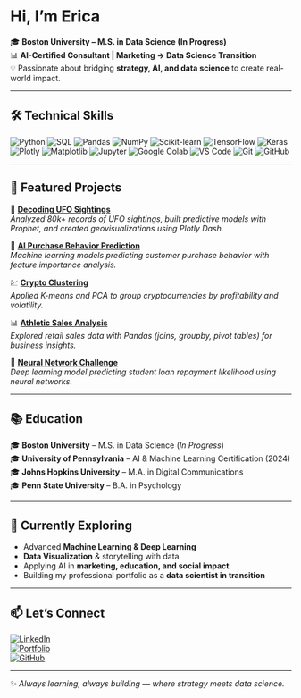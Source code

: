 # Hi, I’m Erica   

🎓 **Boston University – M.S. in Data Science (In Progress)**  
📊 **AI-Certified Consultant | Marketing → Data Science Transition**  
💡 Passionate about bridging **strategy, AI, and data science** to create real-world impact.  

---

## 🛠️ Technical Skills  

![Python](https://img.shields.io/badge/Python-3776AB?style=flat&logo=python&logoColor=white)
![SQL](https://img.shields.io/badge/SQL-336791?style=flat&logo=postgresql&logoColor=white)
![Pandas](https://img.shields.io/badge/Pandas-150458?style=flat&logo=pandas&logoColor=white)
![NumPy](https://img.shields.io/badge/Numpy-013243?style=flat&logo=numpy&logoColor=white)
![Scikit-learn](https://img.shields.io/badge/Scikit--Learn-F7931E?style=flat&logo=scikit-learn&logoColor=white)
![TensorFlow](https://img.shields.io/badge/TensorFlow-FF6F00?style=flat&logo=tensorflow&logoColor=white)
![Keras](https://img.shields.io/badge/Keras-D00000?style=flat&logo=keras&logoColor=white)
![Plotly](https://img.shields.io/badge/Plotly-3F4F75?style=flat&logo=plotly&logoColor=white)
![Matplotlib](https://img.shields.io/badge/Matplotlib-11557c?style=flat&logo=python&logoColor=white)
![Jupyter](https://img.shields.io/badge/Jupyter-F37626?style=flat&logo=jupyter&logoColor=white)
![Google Colab](https://img.shields.io/badge/Google%20Colab-F9AB00?style=flat&logo=googlecolab&logoColor=white)
![VS Code](https://img.shields.io/badge/VS%20Code-007ACC?style=flat&logo=visualstudiocode&logoColor=white)
![Git](https://img.shields.io/badge/Git-F05032?style=flat&logo=git&logoColor=white)
![GitHub](https://img.shields.io/badge/GitHub-181717?style=flat&logo=github&logoColor=white)

---

## 🚀 Featured Projects  

🔭 [**Decoding UFO Sightings**](#)  
*Analyzed 80k+ records of UFO sightings, built predictive models with Prophet, and created geovisualizations using Plotly Dash.*  

🛒 [**AI Purchase Behavior Prediction**](#)  
*Machine learning models predicting customer purchase behavior with feature importance analysis.*  

💹 [**Crypto Clustering**](#)  
*Applied K-means and PCA to group cryptocurrencies by profitability and volatility.*  

📊 [**Athletic Sales Analysis**](#)  
*Explored retail sales data with Pandas (joins, groupby, pivot tables) for business insights.*  

🧠 [**Neural Network Challenge**](#)  
*Deep learning model predicting student loan repayment likelihood using neural networks.*  

---

## 📚 Education  

🎓 **Boston University** – M.S. in Data Science (*In Progress*)  
🎓 **University of Pennsylvania** – AI & Machine Learning Certification (2024)  
🎓 **Johns Hopkins University** – M.A. in Digital Communications  
🎓 **Penn State University** – B.A. in Psychology  

---

## 🌟 Currently Exploring  

- Advanced **Machine Learning & Deep Learning**  
- **Data Visualization** & storytelling with data  
- Applying AI in **marketing, education, and social impact**  
- Building my professional portfolio as a **data scientist in transition**  

---

## 📫 Let’s Connect  

[![LinkedIn](https://img.shields.io/badge/LinkedIn-0A66C2?style=flat&logo=linkedin&logoColor=white)](https://www.linkedin.com/in/ericayanoshak/)  
[![Portfolio](https://img.shields.io/badge/Website-000000?style=flat&logo=About.me&logoColor=white)](http://ericayanoshak.com)  
[![GitHub](https://img.shields.io/badge/GitHub-181717?style=flat&logo=github&logoColor=white)](https://github.com/EricaYanoshak)  

---

✨ *Always learning, always building — where strategy meets data science.*  
